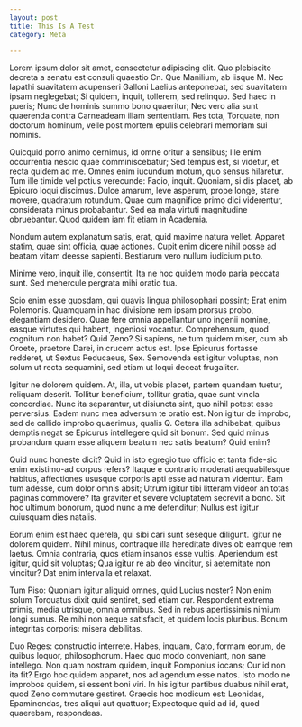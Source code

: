 ```yaml
---
layout: post
title: This Is A Test
category: Meta

---
```


Lorem ipsum dolor sit amet, consectetur adipiscing elit. Quo plebiscito decreta a senatu est consuli quaestio Cn. Que Manilium, ab iisque M. Nec lapathi suavitatem acupenseri Galloni Laelius anteponebat, sed suavitatem ipsam neglegebat; Si quidem, inquit, tollerem, sed relinquo. Sed haec in pueris; Nunc de hominis summo bono quaeritur; Nec vero alia sunt quaerenda contra Carneadeam illam sententiam. Res tota, Torquate, non doctorum hominum, velle post mortem epulis celebrari memoriam sui nominis.

Quicquid porro animo cernimus, id omne oritur a sensibus; Ille enim occurrentia nescio quae comminiscebatur; Sed tempus est, si videtur, et recta quidem ad me. Omnes enim iucundum motum, quo sensus hilaretur. Tum ille timide vel potius verecunde: Facio, inquit. Quoniam, si dis placet, ab Epicuro loqui discimus. Dulce amarum, leve asperum, prope longe, stare movere, quadratum rotundum. Quae cum magnifice primo dici viderentur, considerata minus probabantur. Sed ea mala virtuti magnitudine obruebantur. Quod quidem iam fit etiam in Academia.

Nondum autem explanatum satis, erat, quid maxime natura vellet. Apparet statim, quae sint officia, quae actiones. Cupit enim dícere nihil posse ad beatam vitam deesse sapienti. Bestiarum vero nullum iudicium puto.

Minime vero, inquit ille, consentit. Ita ne hoc quidem modo paria peccata sunt. Sed mehercule pergrata mihi oratio tua.

Scio enim esse quosdam, qui quavis lingua philosophari possint; Erat enim Polemonis. Quamquam in hac divisione rem ipsam prorsus probo, elegantiam desidero. Quae fere omnia appellantur uno ingenii nomine, easque virtutes qui habent, ingeniosi vocantur. Comprehensum, quod cognitum non habet? Quid Zeno? Si sapiens, ne tum quidem miser, cum ab Oroete, praetore Darei, in crucem actus est. Ipse Epicurus fortasse redderet, ut Sextus Peducaeus, Sex. Semovenda est igitur voluptas, non solum ut recta sequamini, sed etiam ut loqui deceat frugaliter.

Igitur ne dolorem quidem. At, illa, ut vobis placet, partem quandam tuetur, reliquam deserit. Tollitur beneficium, tollitur gratia, quae sunt vincla concordiae. Nunc ita separantur, ut disiuncta sint, quo nihil potest esse perversius. Eadem nunc mea adversum te oratio est. Non igitur de improbo, sed de callido improbo quaerimus, qualis Q. Cetera illa adhibebat, quibus demptis negat se Epicurus intellegere quid sit bonum. Sed quid minus probandum quam esse aliquem beatum nec satis beatum? Quid enim?

Quid nunc honeste dicit? Quid in isto egregio tuo officio et tanta fide-sic enim existimo-ad corpus refers? Itaque e contrario moderati aequabilesque habitus, affectiones ususque corporis apti esse ad naturam videntur. Eam tum adesse, cum dolor omnis absit; Utrum igitur tibi litteram videor an totas paginas commovere? Ita graviter et severe voluptatem secrevit a bono. Sit hoc ultimum bonorum, quod nunc a me defenditur; Nullus est igitur cuiusquam dies natalis.

Eorum enim est haec querela, qui sibi cari sunt seseque diligunt. Igitur ne dolorem quidem. Nihil minus, contraque illa hereditate dives ob eamque rem laetus. Omnia contraria, quos etiam insanos esse vultis. Aperiendum est igitur, quid sit voluptas; Qua igitur re ab deo vincitur, si aeternitate non vincitur? Dat enim intervalla et relaxat.

Tum Piso: Quoniam igitur aliquid omnes, quid Lucius noster? Non enim solum Torquatus dixit quid sentiret, sed etiam cur. Respondent extrema primis, media utrisque, omnia omnibus. Sed in rebus apertissimis nimium longi sumus. Re mihi non aeque satisfacit, et quidem locis pluribus. Bonum integritas corporis: misera debilitas.

Duo Reges: constructio interrete. Habes, inquam, Cato, formam eorum, de quibus loquor, philosophorum. Haec quo modo conveniant, non sane intellego. Non quam nostram quidem, inquit Pomponius iocans; Cur id non ita fit? Ergo hoc quidem apparet, nos ad agendum esse natos. Isto modo ne improbos quidem, si essent boni viri. In his igitur partibus duabus nihil erat, quod Zeno commutare gestiret. Graecis hoc modicum est: Leonidas, Epaminondas, tres aliqui aut quattuor; Expectoque quid ad id, quod quaerebam, respondeas.
